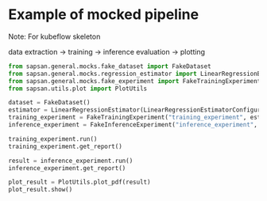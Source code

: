 Example of mocked pipeline
====

Note: For kubeflow skeleton

data extraction -> training -> inference evaluation -> plotting

```python
from sapsan.general.mocks.fake_dataset import FakeDataset
from sapsan.general.mocks.regression_estimator import LinearRegressionEstimator, LinearRegressionEstimatorConfiguration
from sapsan.general.mocks.fake_experiment import FakeTrainingExperiment, FakeInferenceExperiment
from sapsan.utils.plot import PlotUtils

dataset = FakeDataset()
estimator = LinearRegressionEstimator(LinearRegressionEstimatorConfiguration())
training_experiment = FakeTrainingExperiment("training_experiment", estimator, dataset)
inference_experiment = FakeInferenceExperiment("inference_experiment", dataset, estimator)

training_experiment.run()
training_experiment.get_report()

result = inference_experiment.run()
inference_experiment.get_report()

plot_result = PlotUtils.plot_pdf(result)
plot_result.show()
```